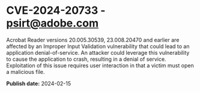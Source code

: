 # CVE-2024-20733 - psirt@adobe.com

Acrobat Reader versions 20.005.30539, 23.008.20470 and earlier are affected by an Improper Input Validation vulnerability that could lead to an application denial-of-service. An attacker could leverage this vulnerability to cause the application to crash, resulting in a denial of service. Exploitation of this issue requires user interaction in that a victim must open a malicious file.

**Publish date:** 2024-02-15
